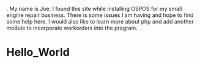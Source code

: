 . My name is Joe. I found this site while installing OSPOS for my small engine repair business. There is some issues I am having and hope to find some help here. I would also like to learn more about php and add another module to incorporate workorders into the program. 
# Hello_World
